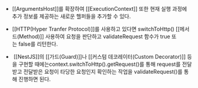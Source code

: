 - [[ArgumentsHost]]를 확장하여 [[ExecutionContext]] 또한 현재 실행 과정에 추가 정보를 제공하는 새로운 헬퍼들을 추가할 수 있다.

- [[HTTP(Hyper Tranfer Protocol)]]를 사용하고 있다면 switchToHttp() [[메서드(Method)]] 사용하여 요청을 판단하고 validateRequest 함수가 true 또는 false를 리턴한다.

-  [[NestJS]]의 [[가드(Guard)]]나 [[커스텀 데코레이터(Custom Decorator)]] 등을 구현할 때에는context.switchToHttp().getRequest()를 통해 request를 전달받고 전달받은 요청이 타당한 요청인지 확인하는 작업을 validateRequest()를 통해 진행하면 된다.